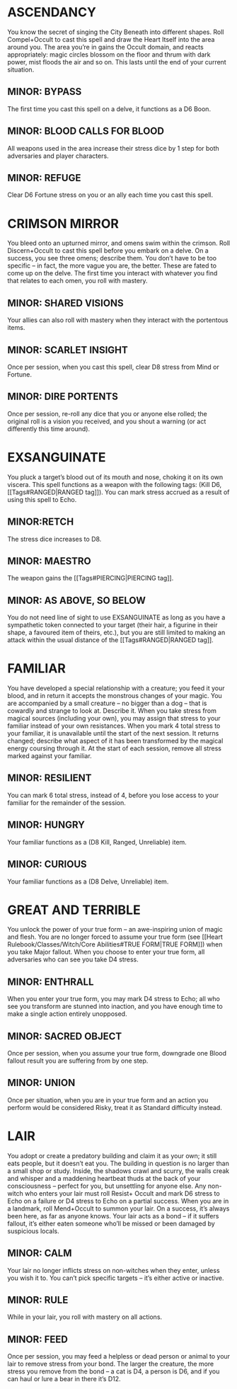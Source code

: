 # ASCENDANCY
You know the secret of singing the City Beneath into different shapes. Roll Compel+Occult to cast this spell and draw the Heart Itself into the area around you. The area you’re in gains the Occult domain, and reacts appropriately: magic circles blossom on the floor and thrum with dark power, mist floods the air and so on. This lasts until the end of your current situation.

## MINOR: BYPASS
The first time you cast this spell on a delve, it functions as a D6 Boon.

## MINOR: BLOOD CALLS FOR BLOOD
All weapons used in the area increase their stress dice by 1 step for both adversaries and player characters.

## MINOR: REFUGE
Clear D6 Fortune stress on you or an ally each time you cast this spell.

# CRIMSON MIRROR
You bleed onto an upturned mirror, and omens swim within the crimson. Roll Discern+Occult to cast this spell before you embark on a delve. On a success, you see three omens; describe them. You don’t have to be too specific – in fact, the more vague you are, the better. These are fated to come up on the delve. The first time you interact with whatever you find that relates to each omen, you roll with mastery.

## MINOR: SHARED VISIONS
Your allies can also roll with mastery when they interact with the portentous items.

## MINOR: SCARLET INSIGHT
Once per session, when you cast this spell, clear D8 stress from Mind or Fortune.

## MINOR: DIRE PORTENTS
Once per session, re-roll any dice that you or anyone else rolled; the original roll is a vision you received, and you shout a warning (or act differently this time around).

# EXSANGUINATE
You pluck a target’s blood out of its mouth and nose, choking it on its own viscera. This spell functions as a weapon with the following tags: (Kill D6, [[Tags#RANGED|RANGED tag]]). You can mark stress accrued as a result of using this spell to Echo.

## MINOR:RETCH
The stress dice increases to D8.

## MINOR: MAESTRO
The weapon gains the [[Tags#PIERCING|PIERCING tag]].

## MINOR: AS ABOVE, SO BELOW
You do not need line of sight to use EXSANGUINATE as long as you have a sympathetic token connected to your target (their hair, a figurine in their shape, a favoured item of theirs, etc.), but you are still limited to making an attack within the usual distance of the [[Tags#RANGED|RANGED tag]].

# FAMILIAR
You have developed a special relationship with a creature; you feed it your blood, and in return it accepts the monstrous changes of your magic. You are accompanied by a small creature – no bigger than a dog – that is cowardly and strange to look at. Describe it. When you take stress from magical sources (including your own), you may assign that stress to your familiar instead of your own resistances. 
When you mark 4 total stress to your familiar, it is unavailable until the start of the next session. It returns changed; describe what aspect of it has been transformed by the magical energy coursing through it.
At the start of each session, remove all stress marked against your familiar.

## MINOR: RESILIENT
You can mark 6 total stress, instead of 4, before you lose access to your familiar for the remainder of the session.

## MINOR: HUNGRY
Your familiar functions as a (D8 Kill, Ranged, Unreliable) item.

## MINOR: CURIOUS
Your familiar functions as a (D8 Delve, Unreliable) item.

# GREAT AND TERRIBLE
You unlock the power of your true form – an awe-inspiring union of magic and flesh. You are no longer forced to assume your true form (see [[Heart Rulebook/Classes/Witch/Core Abilities#TRUE FORM|TRUE FORM]]) when you take Major fallout. When you choose to enter your true form, all adversaries who can see you take D4 stress.

## MINOR: ENTHRALL
When you enter your true form, you may mark D4 stress to Echo; all who see you transform are stunned into inaction, and you have enough time to make a single action entirely unopposed.

## MINOR: SACRED OBJECT
Once per session, when you assume your true form, downgrade one Blood fallout result you are suffering from by one step.

## MINOR: UNION
Once per situation, when you are in your true form and an action you perform would be considered Risky, treat it as Standard difficulty instead.

# LAIR
You adopt or create a predatory building and claim it as your own; it still eats people, but it doesn’t eat you. The building in question is no larger than a small shop or study. Inside, the shadows crawl and scurry, the walls creak and whisper and a maddening heartbeat thuds at the back of your consciousness – perfect for you, but unsettling for anyone else. 
Any non-witch who enters your lair must roll Resist+ Occult and mark D6 stress to Echo on a failure or D4 stress to Echo on a partial success.
When you are in a landmark, roll Mend+Occult to summon your lair. On a success, it’s always been here, as far as anyone knows. Your lair acts as a bond – if it suffers fallout, it’s either eaten someone who’ll be missed or been damaged by suspicious locals.

## MINOR: CALM
Your lair no longer inflicts stress on non-witches when they enter, unless you wish it to. You can’t pick specific targets – it’s either active or inactive.

## MINOR: RULE
While in your lair, you roll with mastery on all actions.

## MINOR: FEED
Once per session, you may feed a helpless or dead person or animal to your lair to remove stress from your bond. The larger the creature, the more stress you remove from the bond – a cat is D4, a person is D6, and if you can haul or lure a bear in there it’s D12.